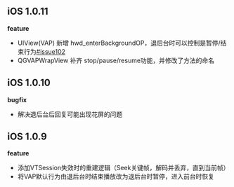 ## iOS 1.0.11

**feature**

- UIView(VAP) 新增 hwd_enterBackgroundOP，退后台时可以控制是暂停/结束行为[#issue102](https://github.com/Tencent/vap/issues/102)
- QGVAPWrapView 补齐 stop/pause/resume功能，并修改了方法的命名



## iOS 1.0.10

**bugfix**

- 解决退后台后回复可能出现花屏的问题



## iOS 1.0.9

**feature**

- 添加VTSession失效时的重建逻辑（Seek关键帧，解码并丢弃，直到当前帧）
- 将VAP默认行为由退后台时结束播放改为退后台时暂停，进入前台时恢复